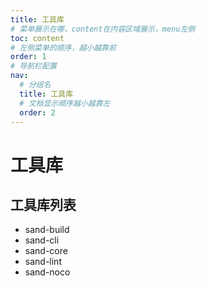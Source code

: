```yaml
---
title: 工具库
# 菜单展示在哪，content在内容区域展示，menu左侧
toc: content
# 左侧菜单的顺序，越小越靠前
order: 1
# 导航栏配置
nav:
  # 分组名
  title: 工具库
  # 文档显示顺序越小越靠左
  order: 2
---
```


# 工具库

## 工具库列表

- sand-build
- sand-cli
- sand-core
- sand-lint
- sand-noco
